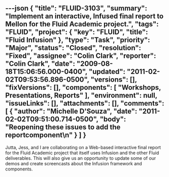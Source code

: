 ---json
{
  "title": "FLUID-3103",
  "summary": "Implement an interactive, Infused final report to Mellon for the Fluid Academic project.",
  "tags": "FLUID",
  "project": {
    "key": "FLUID",
    "title": "Fluid Infusion"
  },
  "type": "Task",
  "priority": "Major",
  "status": "Closed",
  "resolution": "Fixed",
  "assignee": "Colin Clark",
  "reporter": "Colin Clark",
  "date": "2009-08-18T15:06:56.000-0400",
  "updated": "2011-02-02T09:53:56.896-0500",
  "versions": [],
  "fixVersions": [],
  "components": [
    "Workshops, Presentations, Reports"
  ],
  "environment": null,
  "issueLinks": [],
  "attachments": [],
  "comments": [
    {
      "author": "Michelle D'Souza",
      "date": "2011-02-02T09:51:00.714-0500",
      "body": "Reopening these issues to add the reportcomponent\n"
    }
  ]
}
---
Jutta, Jess, and I are collaborating on a Web-based interactive final report for the Fluid Academic project that itself uses Infusion and the other Fluid deliverables. This will also give us an opportunity to update some of our demos and create screencasts about the Infusion framework and components.

        